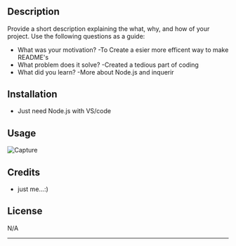 # <Your-Project-Title>

## Description

Provide a short description explaining the what, why, and how of your project. Use the following questions as a guide:

- What was your motivation?
    -To Create a esier more efficent way to make README's
- What problem does it solve?
    -Created a tedious part of coding
- What did you learn?
    -More about Node.js and inquerir

## Installation
- Just need Node.js with VS/code

## Usage
![Capture](https://user-images.githubusercontent.com/112152406/202123576-4033db75-50ee-4130-8b02-3e9fa9553f2f.PNG)

## Credits

- just me...:)

## License

N/A

---
